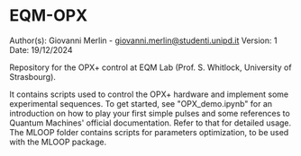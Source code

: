# EQM-OPX
Author(s): Giovanni Merlin - giovanni.merlin@studenti.unipd.it
Version: 1
Date: 19/12/2024

Repository for the OPX+ control at EQM Lab (Prof. S. Whitlock, University of Strasbourg).

It contains scripts used to control the OPX+ hardware and implement some experimental sequences.
To get started, see "OPX_demo.ipynb" for an introduction on how to play your first simple pulses and some references to Quantum Machines' official documentation. Refer to that for detailed usage.
The MLOOP folder contains scripts for parameters optimization, to be used with the MLOOP package.



